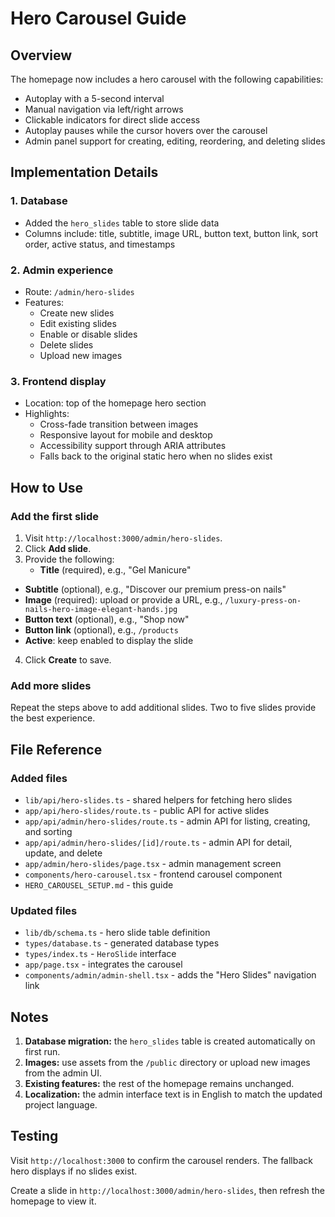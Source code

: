 # Hero Carousel Guide

## Overview

The homepage now includes a hero carousel with the following capabilities:
- Autoplay with a 5-second interval
- Manual navigation via left/right arrows
- Clickable indicators for direct slide access
- Autoplay pauses while the cursor hovers over the carousel
- Admin panel support for creating, editing, reordering, and deleting slides

## Implementation Details

### 1. Database
- Added the `hero_slides` table to store slide data
- Columns include: title, subtitle, image URL, button text, button link, sort order, active status, and timestamps

### 2. Admin experience
- Route: `/admin/hero-slides`
- Features:
  - Create new slides
  - Edit existing slides
  - Enable or disable slides
  - Delete slides
  - Upload new images

### 3. Frontend display
- Location: top of the homepage hero section
- Highlights:
  - Cross-fade transition between images
  - Responsive layout for mobile and desktop
  - Accessibility support through ARIA attributes
  - Falls back to the original static hero when no slides exist

## How to Use

### Add the first slide
1. Visit `http://localhost:3000/admin/hero-slides`.
2. Click **Add slide**.
3. Provide the following:
   - **Title** (required), e.g., "Gel Manicure"
  - **Subtitle** (optional), e.g., "Discover our premium press-on nails"
   - **Image** (required): upload or provide a URL, e.g., `/luxury-press-on-nails-hero-image-elegant-hands.jpg`
   - **Button text** (optional), e.g., "Shop now"
   - **Button link** (optional), e.g., `/products`
   - **Active**: keep enabled to display the slide
4. Click **Create** to save.

### Add more slides
Repeat the steps above to add additional slides. Two to five slides provide the best experience.

## File Reference

### Added files
- `lib/api/hero-slides.ts` - shared helpers for fetching hero slides
- `app/api/hero-slides/route.ts` - public API for active slides
- `app/api/admin/hero-slides/route.ts` - admin API for listing, creating, and sorting
- `app/api/admin/hero-slides/[id]/route.ts` - admin API for detail, update, and delete
- `app/admin/hero-slides/page.tsx` - admin management screen
- `components/hero-carousel.tsx` - frontend carousel component
- `HERO_CAROUSEL_SETUP.md` - this guide

### Updated files
- `lib/db/schema.ts` - hero slide table definition
- `types/database.ts` - generated database types
- `types/index.ts` - `HeroSlide` interface
- `app/page.tsx` - integrates the carousel
- `components/admin/admin-shell.tsx` - adds the "Hero Slides" navigation link

## Notes

1. **Database migration:** the `hero_slides` table is created automatically on first run.
2. **Images:** use assets from the `/public` directory or upload new images from the admin UI.
3. **Existing features:** the rest of the homepage remains unchanged.
4. **Localization:** the admin interface text is in English to match the updated project language.

## Testing

Visit `http://localhost:3000` to confirm the carousel renders. The fallback hero displays if no slides exist.

Create a slide in `http://localhost:3000/admin/hero-slides`, then refresh the homepage to view it.
